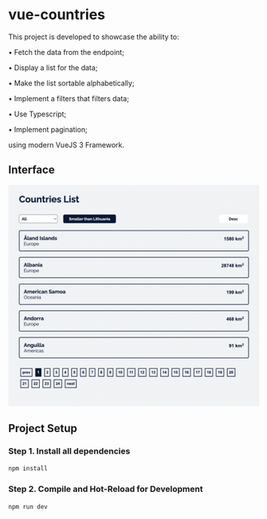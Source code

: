 # vue-countries

This project is developed to showcase the ability to:

• Fetch the data from the endpoint;

• Display a list for the data;

• Make the list sortable alphabetically;

• Implement a filters that filters data;

• Use Typescript;

• Implement pagination;

using modern VueJS 3 Framework.

## Interface

![Interface showcase](https://github.com/alikhanturusbekov/vue-countries/blob/main/interface.png?raw=true)

## Project Setup

### Step 1. Install all dependencies

```sh
npm install
```

### Step 2. Compile and Hot-Reload for Development

```sh
npm run dev
```
